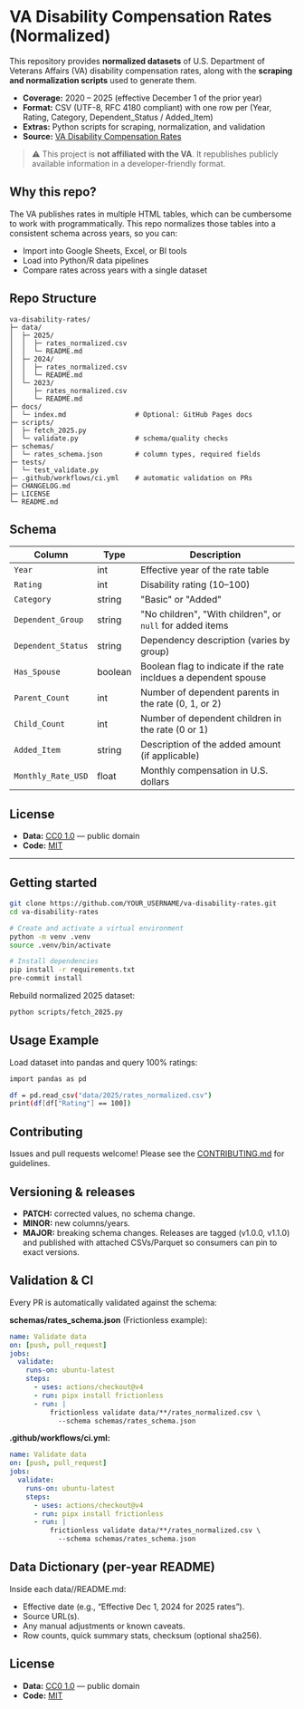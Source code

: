 # VA Disability Compensation Rates (Normalized)

This repository provides **normalized datasets** of U.S. Department of Veterans Affairs (VA) disability compensation rates, along with the **scraping and normalization scripts** used to generate them.

- **Coverage:** 2020 – 2025 (effective December 1 of the prior year)
- **Format:** CSV (UTF-8, RFC 4180 compliant) with one row per (Year, Rating, Category, Dependent_Status / Added_Item)
- **Extras:** Python scripts for scraping, normalization, and validation
- **Source:** [VA Disability Compensation Rates](https://www.va.gov/disability/compensation-rates/veteran-rates/)

> ⚠️ This project is **not affiliated with the VA**. It republishes publicly available information in a developer-friendly format.

## Why this repo?

The VA publishes rates in multiple HTML tables, which can be cumbersome to work with programmatically. This repo normalizes those tables into a consistent schema across years, so you can:

- Import into Google Sheets, Excel, or BI tools
- Load into Python/R data pipelines
- Compare rates across years with a single dataset

## Repo Structure
```
va-disability-rates/
├─ data/
│  ├─ 2025/
│  │  ├─ rates_normalized.csv
│  │  └─ README.md
│  ├─ 2024/
│  │  ├─ rates_normalized.csv
│  │  └─ README.md
│  └─ 2023/
│     ├─ rates_normalized.csv
│     └─ README.md
├─ docs/
│  └─ index.md                 # Optional: GitHub Pages docs
├─ scripts/
│  ├─ fetch_2025.py
│  └─ validate.py              # schema/quality checks
├─ schemas/
│  └─ rates_schema.json        # column types, required fields
├─ tests/
│  └─ test_validate.py
├─ .github/workflows/ci.yml    # automatic validation on PRs
├─ CHANGELOG.md
├─ LICENSE
└─ README.md
```

## Schema

| Column             | Type    | Description                                                      |
| ------------------ | ------- | ---------------------------------------------------------------- |
| `Year`             | int     | Effective year of the rate table                                 |
| `Rating`           | int     | Disability rating (10–100)                                       |
| `Category`         | string  | "Basic" or "Added"                                               |
| `Dependent_Group`  | string  | "No children", "With children", or `null` for added items        |
| `Dependent_Status` | string  | Dependency description (varies by group)                         |
| `Has_Spouse`       | boolean | Boolean flag to indicate if the rate incldues a dependent spouse |
| `Parent_Count`     | int     | Number of dependent parents in the rate (0, 1, or 2)             |
| `Child_Count`      | int     | Number of dependent children in the rate (0 or 1)                |
| `Added_Item`       | string  | Description of the added amount (if applicable)                  |
| `Monthly_Rate_USD` | float   | Monthly compensation in U.S. dollars                             |

## License

- **Data:** [CC0 1.0](https://creativecommons.org/publicdomain/zero/1.0/) — public domain
- **Code:** [MIT](https://opensource.org/licenses/MIT)

---

## Getting started

```bash
git clone https://github.com/YOUR_USERNAME/va-disability-rates.git
cd va-disability-rates

# Create and activate a virtual environment
python -m venv .venv
source .venv/bin/activate

# Install dependencies
pip install -r requirements.txt
pre-commit install
```

Rebuild normalized 2025 dataset:
```bash
python scripts/fetch_2025.py
```

## Usage Example
Load dataset into pandas and query 100% ratings:
```bash
import pandas as pd

df = pd.read_csv("data/2025/rates_normalized.csv")
print(df[df["Rating"] == 100])
```


## Contributing

Issues and pull requests welcome!
Please see the [CONTRIBUTING.md](./CONTRIBUTING.md) for guidelines.

## Versioning & releases
- **PATCH:** corrected values, no schema change.
- **MINOR:** new columns/years.
- **MAJOR:** breaking schema changes.
Releases are tagged (v1.0.0, v1.1.0) and published with attached CSVs/Parquet so consumers can pin to exact versions.

## Validation & CI
Every PR is automatically validated against the schema:

**schemas/rates_schema.json** (Frictionless example):
```yaml
name: Validate data
on: [push, pull_request]
jobs:
  validate:
    runs-on: ubuntu-latest
    steps:
      - uses: actions/checkout@v4
      - run: pipx install frictionless
      - run: |
          frictionless validate data/**/rates_normalized.csv \
            --schema schemas/rates_schema.json
```

**.github/workflows/ci.yml:**
```yaml
name: Validate data
on: [push, pull_request]
jobs:
  validate:
    runs-on: ubuntu-latest
    steps:
      - uses: actions/checkout@v4
      - run: pipx install frictionless
      - run: |
          frictionless validate data/**/rates_normalized.csv \
            --schema schemas/rates_schema.json
```

## Data Dictionary (per-year README)
Inside each data/<year>/README.md:
- Effective date (e.g., “Effective Dec 1, 2024 for 2025 rates”).
- Source URL(s).
- Any manual adjustments or known caveats.
- Row counts, quick summary stats, checksum (optional sha256).

## License
- **Data:** [CC0 1.0](https://creativecommons.org/publicdomain/zero/1.0/) — public domain
- **Code:** [MIT](https://opensource.org/licenses/MIT)
